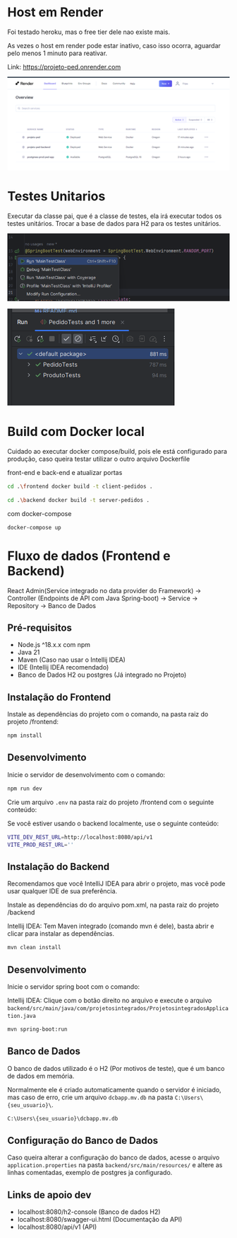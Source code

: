 # Host em Render
Foi testado heroku, mas o free tier dele nao existe mais.

As vezes o host em render pode estar inativo, caso isso ocorra, aguardar pelo menos 1 minuto para reativar.

Link: https://projeto-ped.onrender.com

![img.png](img.png)

# Testes Unitarios
Executar da classe pai, que é a classe de testes, ela irá executar todos os testes unitários.
Trocar a base de dados para H2 para os testes unitários.

![img_1.png](img_1.png)

![img_2.png](img_2.png)

# Build com Docker local
Cuidado ao executar docker compose/build, pois ele está configurado para produção, 
caso queira testar utilizar o outro arquivo Dockerfile

front-end e back-end e atualizar portas
```sh
cd .\frontend docker build -t client-pedidos .
```

```sh
cd .\backend docker build -t server-pedidos .
```


com docker-compose
```sh
docker-compose up
```


# Fluxo de dados (Frontend e Backend)

React Admin(Service integrado no data provider do Framework) -> Controller (Endpoints de API com Java Spring-boot) -> Service -> Repository -> Banco de Dados

## Pré-requisitos

- Node.js ^18.x.x com npm
- Java 21
- Maven (Caso nao usar o Intellij IDEA)
- IDE (Intellij IDEA recomendado)
- Banco de Dados H2 ou postgres (Já integrado no Projeto)

## Instalação do Frontend

Instale as dependências do projeto com o comando, na pasta raiz do projeto /frontend:

```sh
npm install
```

## Desenvolvimento

Inicie o servidor de desenvolvimento com o comando:

```sh
npm run dev
```

Crie um arquivo `.env` na pasta raiz do projeto /frontend com o seguinte conteúdo:

Se você estiver usando o backend localmente, use o seguinte conteúdo:
```sh
VITE_DEV_REST_URL=http://localhost:8080/api/v1
VITE_PROD_REST_URL=''
```


## Instalação do Backend

Recomendamos que você IntelliJ IDEA para abrir o projeto, mas você pode usar qualquer IDE de sua preferência.

Instale as dependências do do arquivo pom.xml, na pasta raiz do projeto /backend

Intellij IDEA: Tem Maven integrado (comando mvn é dele), basta abrir e clicar para instalar as dependências.

```sh
mvn clean install
```

## Desenvolvimento

Inicie o servidor spring boot com o comando:

Intellij IDEA: Clique com o botão direito no arquivo e execute o arquivo `backend/src/main/java/com/projetosintegrados/ProjetosintegradosApplication.java`

```sh
mvn spring-boot:run
```

## Banco de Dados

O banco de dados utilizado é o H2 (Por motivos de teste), que é um banco de dados em memória. 

Normalmente ele é criado automaticamente quando o servidor é iniciado, 
mas caso de erro, crie um arquivo `dcbapp.mv.db` na pasta `C:\Users\{seu_usuario}\`.

```sh
C:\Users\{seu_usuario}\dcbapp.mv.db
```

## Configuração do Banco de Dados

Caso queira alterar a configuração do banco de dados, acesse o arquivo `application.properties` 
na pasta `backend/src/main/resources/` e altere as linhas comentadas, exemplo de postgres ja configurado.


## Links de apoio dev

- localhost:8080/h2-console (Banco de dados H2)
- localhost:8080/swagger-ui.html (Documentação da API)
- localhost:8080/api/v1 (API)

